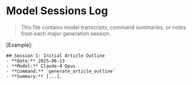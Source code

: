 # Model Sessions Log

> This file contains model transcripts, command summaries, or notes from each major generation session.

[Example]:
```
## Session 1: Initial Article Outline
- **Date:** 2025-06-13
- **Model:** Claude-4 Opus
- **Command:** `generate_article_outline`
- **Summary:** [...].
```

